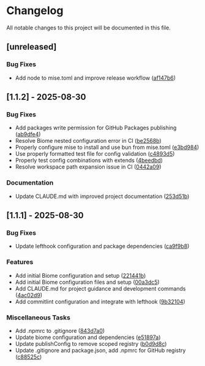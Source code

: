 # Changelog

All notable changes to this project will be documented in this file.

## [unreleased]

### Bug Fixes

- Add node to mise.toml and improve release workflow ([af147b6](https://github.com/hidekitux/biome-config/commit/af147b6d8a8f42d3eea9b1a0e7087570356d0de3))

## [1.1.2] - 2025-08-30

### Bug Fixes

- Add packages write permission for GitHub Packages publishing ([ab9dfe4](https://github.com/hidekitux/biome-config/commit/ab9dfe4da90e77aa18634f1281abfdf3def29994))
- Resolve Biome nested configuration error in CI ([be2568b](https://github.com/hidekitux/biome-config/commit/be2568b575e77177c743293a6585512cff336270))
- Properly configure mise to install and use bun from mise.toml ([e3bd984](https://github.com/hidekitux/biome-config/commit/e3bd984e1aa1a5903bc72a87fcf4a1eb3002028b))
- Use properly formatted test file for config validation ([c4893d5](https://github.com/hidekitux/biome-config/commit/c4893d568ca00e2c977530e634eea92d6d33d6e6))
- Properly test config combinations with extends ([4beedbd](https://github.com/hidekitux/biome-config/commit/4beedbd99353269f6efff514bdffde992c7836b4))
- Resolve workspace path expansion issue in CI ([0442a09](https://github.com/hidekitux/biome-config/commit/0442a09afe60847803d8f9ff4f11bb636537357f))

### Documentation

- Update CLAUDE.md with improved project documentation ([253d51b](https://github.com/hidekitux/biome-config/commit/253d51b8eb13953d8bfd0bf60a664100a8778d31))

## [1.1.1] - 2025-08-30

### Bug Fixes

- Update lefthook configuration and package dependencies ([ca9f9b8](https://github.com/hidekitux/biome-config/commit/ca9f9b84f040e6eacafc03754353a324432fc14c))

### Features

- Add initial Biome configuration and setup ([221441b](https://github.com/hidekitux/biome-config/commit/221441bb93e04acffb35ca90f7d87424f27f8956))
- Add initial Biome configuration files and setup ([00a3dc5](https://github.com/hidekitux/biome-config/commit/00a3dc555ac5902f100752b324f5a841ca157e3b))
- Add CLAUDE.md for project guidance and development commands ([4ac02d9](https://github.com/hidekitux/biome-config/commit/4ac02d91c8d8a0744abed8e3f156b5183ec73848))
- Add commitlint configuration and integrate with lefthook ([9b32104](https://github.com/hidekitux/biome-config/commit/9b321049bb88aa0c2675a5cd630e5a548ad7f74e))

### Miscellaneous Tasks

- Add .npmrc to .gitignore ([843d7a0](https://github.com/hidekitux/biome-config/commit/843d7a06d7b099c6aa6e2d2c5e7f8856afe13f05))
- Update biome configuration and dependencies ([e51897a](https://github.com/hidekitux/biome-config/commit/e51897aea24113ebf7336e5e50406362baa6f040))
- Update publishConfig to remove scoped registry ([b0d9d8c](https://github.com/hidekitux/biome-config/commit/b0d9d8cc80d386fc9f284fe7945a044121000df4))
- Update .gitignore and package.json, add .npmrc for GitHub registry ([c88525c](https://github.com/hidekitux/biome-config/commit/c88525c23845a085096337bbcda6f2478a9c245a))

<!-- generated by git-cliff -->
